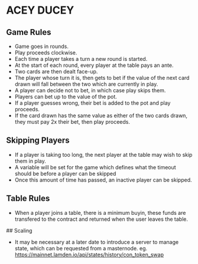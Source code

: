 # ACEY DUCEY

## Game Rules

* Game goes in rounds.
* Play proceeds clockwise.
* Each time a player takes a turn a new round is started.
* At the start of each round, every player at the table pays an ante.
* Two cards are then dealt face-up.
* The player whose turn it is, then gets to bet if the value of the next card drawn will fall between the two which are currently in play.
* A player can decide not to bet, in which case play skips them.
* Players can bet up to the value of the pot.
* If a player guesses wrong, their bet is added to the pot and play proceeds.
* If the card drawn has the same value as either of the two cards drawn, they must pay 2x their bet, then play proceeds.

## Skipping Players

* If a player is taking too long, the next player at the table may wish to skip them in play.
* A variable will be set for the game which defines what the timeout should be before a player can be skipped
* Once this amount of time has passed, an inactive player can be skipped.

## Table Rules

* When a player joins a table, there is a minimum buyin, these funds are transfered to the contract and returned when the user leaves the table.

## Scaling

* It may be necessary at a later date to introduce a server to manage state, which can be requested from a masternode. eg. https://mainnet.lamden.io/api/states/history/con_token_swap